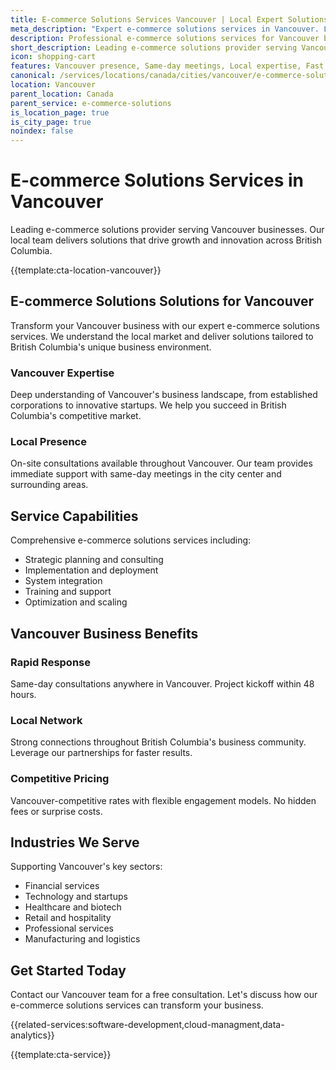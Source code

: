 ```yaml
---
title: E-commerce Solutions Services Vancouver | Local Expert Solutions
meta_description: "Expert e-commerce solutions services in Vancouver. Local team, same-day consultations, proven results. Transform your business today."
description: Professional e-commerce solutions services for Vancouver businesses
short_description: Leading e-commerce solutions provider serving Vancouver and British Columbia.
icon: shopping-cart
features: Vancouver presence, Same-day meetings, Local expertise, Fast deployment, Competitive rates, Proven track record
canonical: /services/locations/canada/cities/vancouver/e-commerce-solutions-vancouver.html
location: Vancouver
parent_location: Canada
parent_service: e-commerce-solutions
is_location_page: true
is_city_page: true
noindex: false
---
```


# E-commerce Solutions Services in Vancouver

Leading e-commerce solutions provider serving Vancouver businesses. Our local team delivers solutions that drive growth and innovation across British Columbia.

{{template:cta-location-vancouver}}

## E-commerce Solutions Solutions for Vancouver

Transform your Vancouver business with our expert e-commerce solutions services. We understand the local market and deliver solutions tailored to British Columbia's unique business environment.

### Vancouver Expertise

Deep understanding of Vancouver's business landscape, from established corporations to innovative startups. We help you succeed in British Columbia's competitive market.

### Local Presence

On-site consultations available throughout Vancouver. Our team provides immediate support with same-day meetings in the city center and surrounding areas.

## Service Capabilities

Comprehensive e-commerce solutions services including:
- Strategic planning and consulting
- Implementation and deployment
- System integration
- Training and support
- Optimization and scaling

## Vancouver Business Benefits

### Rapid Response
Same-day consultations anywhere in Vancouver. Project kickoff within 48 hours.

### Local Network
Strong connections throughout British Columbia's business community. Leverage our partnerships for faster results.

### Competitive Pricing
Vancouver-competitive rates with flexible engagement models. No hidden fees or surprise costs.

## Industries We Serve

Supporting Vancouver's key sectors:
- Financial services
- Technology and startups
- Healthcare and biotech
- Retail and hospitality
- Professional services
- Manufacturing and logistics

## Get Started Today

Contact our Vancouver team for a free consultation. Let's discuss how our e-commerce solutions services can transform your business.

{{related-services:software-development,cloud-managment,data-analytics}}

{{template:cta-service}}
